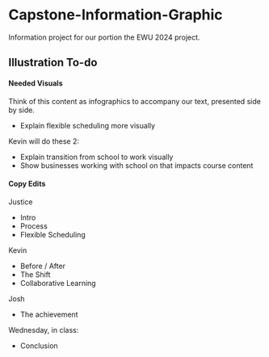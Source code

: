 # Capstone-Information-Graphic

Information project for  our portion the EWU 2024 project.

## Illustration To-do

#### Needed Visuals

Think of this content as infographics to accompany our text, presented side by side. 
* Explain flexible scheduling more visually

Kevin will do these 2:
* Explain transition from school to work visually
* Show businesses working with school on that impacts course content

#### Copy Edits

Justice
* Intro
* Process
* Flexible Scheduling

Kevin 
* Before / After
* The Shift 
* Collaborative Learning

Josh
* The achievement

Wednesday, in class:
* Conclusion
